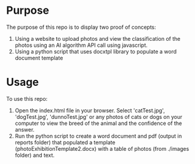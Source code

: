 # Purpose

The purpose of this repo is to display two proof of concepts: 

1. Using a website to upload photos and view the classification of the photos using an AI algorithm API call using javascript. 
2. Using a python script that uses docxtpl library to populate a word document template 

# Usage 

To use this repo:

1. Open the index.html file in your browser. Select 'catTest.jpg', 'dogTest.jpg', 'dunnoTest.jpg' or any photos of cats or dogs on your computer to view the breed of the animal and the confidence of the answer.
2. Run the python script to create a word document and pdf (output in reports folder) that populated a template (photoExhibitionTemplate2.docx) with a table of photos (from ./images folder) and text. 



